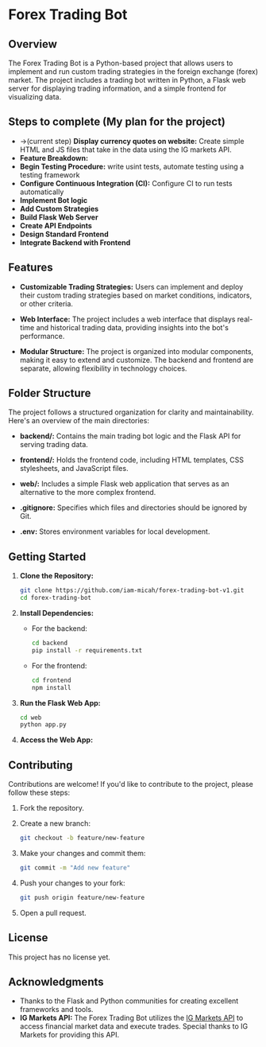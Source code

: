 # Forex Trading Bot

## Overview

The Forex Trading Bot is a Python-based project that allows users to implement and run custom trading strategies in the foreign exchange (forex) market. The project includes a trading bot written in Python, a Flask web server for displaying trading information, and a simple frontend for visualizing data.

## Steps to complete (My plan for the project)

-   ->(current step) **Display currency quotes on website:** Create simple HTML and JS files that take in the data using the IG markets API.
-   **Feature Breakdown:**
-   **Begin Testing Procedure:** write usint tests, automate testing using a testing framework
-   **Configure Continuous Integration (CI):** Configure CI to run tests automatically
-   **Implement Bot logic**
-   **Add Custom Strategies**
-   **Build Flask Web Server**
-   **Create API Endpoints**
-   **Design Standard Frontend**
-   **Integrate Backend with Frontend**

## Features

-   **Customizable Trading Strategies:** Users can implement and deploy their custom trading strategies based on market conditions, indicators, or other criteria.

-   **Web Interface:** The project includes a web interface that displays real-time and historical trading data, providing insights into the bot's performance.

-   **Modular Structure:** The project is organized into modular components, making it easy to extend and customize. The backend and frontend are separate, allowing flexibility in technology choices.

## Folder Structure

The project follows a structured organization for clarity and maintainability. Here's an overview of the main directories:

-   **backend/:** Contains the main trading bot logic and the Flask API for serving trading data.

-   **frontend/:** Holds the frontend code, including HTML templates, CSS stylesheets, and JavaScript files.

-   **web/:** Includes a simple Flask web application that serves as an alternative to the more complex frontend.

-   **.gitignore:** Specifies which files and directories should be ignored by Git.

-   **.env:** Stores environment variables for local development.

## Getting Started

1. **Clone the Repository:**

    ```bash
    git clone https://github.com/iam-micah/forex-trading-bot-v1.git
    cd forex-trading-bot
    ```

2. **Install Dependencies:**

    - For the backend:
        ```bash
        cd backend
        pip install -r requirements.txt
        ```
    - For the frontend:
        ```bash
        cd frontend
        npm install
        ```

3. **Run the Flask Web App:**

    ```bash
    cd web
    python app.py
    ```

4. **Access the Web App:**
 <!-- Open your web browser and go to [http://localhost:5000](http://localhost:5000). -->

## Contributing

Contributions are welcome! If you'd like to contribute to the project, please follow these steps:

1. Fork the repository.

2. Create a new branch:

    ```bash
    git checkout -b feature/new-feature
    ```

3. Make your changes and commit them:

    ```bash
    git commit -m "Add new feature"
    ```

4. Push your changes to your fork:

    ```bash
    git push origin feature/new-feature
    ```

5. Open a pull request.

## License

This project has no license yet.

## Acknowledgments

-   Thanks to the Flask and Python communities for creating excellent frameworks and tools.
-   **IG Markets API:**
    The Forex Trading Bot utilizes the [IG Markets API](https://developer.ig.com/) to access financial market data and execute trades. Special thanks to IG Markets for providing this API.
